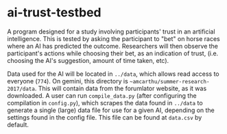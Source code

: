 # ai-trust-testbed
A program designed for a study involving participants' trust in an artificial intelligence.  This is tested by asking the participant to "bet" on horse races where an AI has predicted the outcome.  Researchers will then observe the participant's actions while choosing their bet, as an indication of trust, (i.e. choosing the AI's suggestion, amount of time taken, etc).

Data used for the AI will be located in `../data`, which allows read access to everyone (`774`).  On gemini, this directory is `~amcarthu/summer-research-2017/data`.
This will contain data from the forumlator website, as it was downloaded.  A user can run `compile_data.py` (after configuring the compilation in `config.py`), which scrapes the data found in `../data` to generate a single (large) data file for use for a given AI, depending on the settings found in the config file.  This file can be found at `data.csv` by default.
